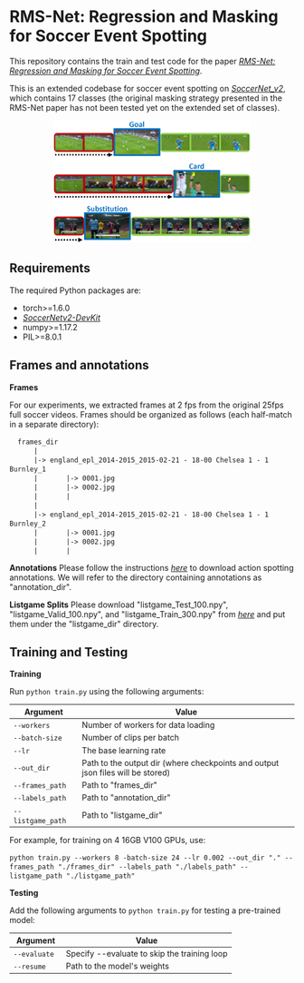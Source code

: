 # RMS-Net: Regression and Masking for Soccer Event Spotting
This repository contains the train and test code for the paper _[RMS-Net: Regression and Masking for Soccer Event Spotting](https://arxiv.org/abs/2102.07624)_.

This is an extended codebase for soccer event spotting on _[SoccerNet_v2](https://arxiv.org/pdf/2011.13367.pdf)_, which contains 17 classes (the original masking strategy presented in the RMS-Net paper has not been tested yet on the extended set of classes).

<p align="center">
<img src="images/RMSNet.png" alt="STAGE" width=350 />
</p>

## Requirements
The required Python packages are:
* torch>=1.6.0
* _[SoccerNetv2-DevKit](https://github.com/SilvioGiancola/SoccerNetv2-DevKit/tree/main/Evaluation)_
* numpy>=1.17.2
* PIL>=8.0.1

## Frames and annotations
**Frames**

For our experiments, we extracted frames at 2 fps from the original 25fps full soccer videos. Frames should be organized as follows (each half-match in a separate directory):

      frames_dir
          |
          |-> england_epl_2014-2015_2015-02-21 - 18-00 Chelsea 1 - 1 Burnley_1
          |       |-> 0001.jpg
          |       |-> 0002.jpg
          |       |
          |
          |-> england_epl_2014-2015_2015-02-21 - 18-00 Chelsea 1 - 1 Burnley_2
          |       |-> 0001.jpg
          |       |-> 0002.jpg
          |       |

**Annotations**
Please follow the instructions _[here](https://github.com/SilvioGiancola/SoccerNetv2-DevKit/tree/main/Download)_ to download action spotting annotations.
We will refer to the directory containing annotations as "annotation_dir".

**Listgame Splits**
Please download "listgame_Test_100.npy", "listgame_Valid_100.npy", and "listgame_Train_300.npy" from _[here](https://github.com/SilvioGiancola/SoccerNet-code/tree/master/data)_ and put them under the "listgame_dir" directory.

## Training and Testing
**Training**

Run `python train.py` using the following arguments:

| Argument | Value |
|------|------|
| `--workers ` | Number of workers for data loading |
| `--batch-size ` | Number of clips per batch |
| `--lr ` | The base learning rate |
| `--out_dir ` | Path to the output dir (where checkpoints and output json files will be stored) |
| `--frames_path ` | Path to "frames_dir" |
| `--labels_path ` | Path to "annotation_dir" |
| `--listgame_path ` | Path to "listgame_dir" |

For example, for training on 4 16GB V100 GPUs, use:
```
python train.py --workers 8 -batch-size 24 --lr 0.002 --out_dir "." --frames_path "./frames_dir" --labels_path "./labels_path" --listgame_path "./listgame_path"
```

**Testing**

Add the following arguments to `python train.py` for testing a pre-trained model:

| Argument | Value |
|------|------|
| `--evaluate ` | Specify --evaluate to skip the training loop |
| `--resume ` | Path to the model's weights |
